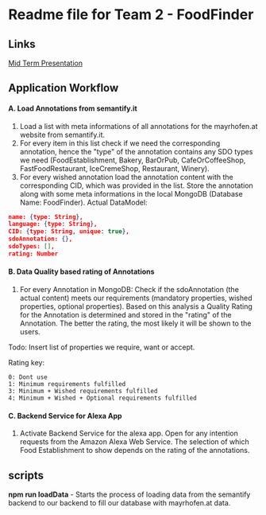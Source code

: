 # Readme file for Team 2 - FoodFinder

## Links

[Mid Term Presentation](https://docs.google.com/presentation/d/1pfnbbwZvV4VeHb1lQhlh-8YRDjX5QNt_3NpMxJeX_-M/edit?usp=sharing)



## Application Workflow

#### A. Load Annotations from semantify.it
1. Load a list with meta informations of all annotations for the mayrhofen.at website from semantify.it.
2. For every item in this list check if we need the corresponding annotation, hence the "type" of the annotation contains any SDO types we need (FoodEstablishment, Bakery, BarOrPub, CafeOrCoffeeShop, FastFoodRestaurant, IceCremeShop, Restaurant, Winery).
3. For every wished annotation load the annotation content with the corresponding CID, which was provided in the list. Store the annotation along with some meta informations in the local MongoDB (Database Name: FoodFinder). Actual DataModel: 
```json
name: {type: String},
language: {type: String},
CID: {type: String, unique: true},
sdoAnnotation: {},
sdoTypes: [],
rating: Number
```

#### B. Data Quality based rating of Annotations

1. For every Annotation in MongoDB: Check if the sdoAnnotation (the actual content) meets our requirements (mandatory properties, wished properties, optional properties). Based on this analysis a Quality Rating for the Annotation is determined and stored in the "rating" of the Annotation. The better the rating, the most likely it will be shown to the users.

Todo: Insert list of properties we require, want or accept. 

Rating key:
```
0: Dont use
1: Minimum requirements fulfilled
3: Minimum + Wished requirements fulfilled
4: Minimum + Wished + Optional requirements fulfilled
```

#### C. Backend Service for Alexa App
1. Activate Backend Service for the alexa app. Open for any intention requests from the Amazon Alexa Web Service. The selection of which Food Establishment to show depends on the rating of the annotations.

## scripts

**npm run loadData** - Starts the process of loading data from the semantify backend to our backend to fill our database with mayrhofen.at data.


